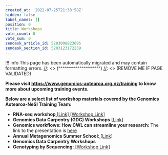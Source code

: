 ```yaml
---
created_at: '2022-07-25T21:33:58Z'
hidden: false
label_names: []
position: 0
title: Workshops
vote_count: 0
vote_sum: 0
zendesk_article_id: 5203098823695
zendesk_section_id: 5203123172239
---
```




[//]: <> (REMOVE ME IF PAGE VALIDATED)
[//]: <> (vvvvvvvvvvvvvvvvvvvv)
!!! info
    This page has been automatically migrated and may contain formatting errors.
[//]: <> (^^^^^^^^^^^^^^^^^^^^)
[//]: <> (REMOVE ME IF PAGE VALIDATED)

<p><strong>Please visit <a href="https://www.genomics-aotearoa.org.nz/training">https://www.genomics-aotearoa.org.nz/training</a> to know more about upcoming training events.</strong></p>
<p><strong>Below are a select list of workshop materials covered by the Genomics Aotearoa-NeSI Training Team:</strong></p>
<ul>
<li dir="auto">
<strong>RNA-seq workshop</strong><a href="https://github.com/GenomicsAotearoa/RNA-seq-workshop"><span> </span>[Link] </a><a style="background-color: #ffffff; font-family: -apple-system, BlinkMacSystemFont, 'Segoe UI', Helvetica, Arial, sans-serif;" href="https://github.com/gregomics/RNAseqWorkshop2018/">[Workshop Link]</a>
</li>
<li dir="auto">
<strong>Genomics Data Carpentry (GDC) Workshops</strong><span> </span><a href="https://datacarpentry.org/genomics-workshop/" rel="nofollow">[Link]</a>
</li>
<li dir="auto">
<strong style="font-family: -apple-system, BlinkMacSystemFont, 'Segoe UI', Helvetica, Arial, sans-serif;">Genomics workflows: How CWL can streamline your research: </strong>The link to the presentation is<span> </span><a href="https://www.nesi.org.nz/news/2020/03/webinar-recording-available%E2%80%93-genomics-workflows-how-cwl-can-streamline-your-research" rel="nofollow">here</a>
</li>
<li dir="auto">
<strong style="font-family: -apple-system, BlinkMacSystemFont, 'Segoe UI', Helvetica, Arial, sans-serif;">Annual Metagenomics Summer School:</strong><a style="background-color: #ffffff; font-family: -apple-system, BlinkMacSystemFont, 'Segoe UI', Helvetica, Arial, sans-serif;" href="https://github.com/GenomicsAotearoa/metagenomics_summer_school"> [Link]</a>
</li>
<li dir="auto"><strong>Genomics Data Carpentry Workshops</strong></li>
<li dir="auto">
<strong style="font-family: -apple-system, BlinkMacSystemFont, 'Segoe UI', Helvetica, Arial, sans-serif;">Genotyping by Sequencing:</strong><a style="background-color: #ffffff; font-family: -apple-system, BlinkMacSystemFont, 'Segoe UI', Helvetica, Arial, sans-serif;" href="https://otagomohio.github.io/2019-06-11_GBS_EE/" rel="nofollow"> [Workshop Link]</a>
</li>
</ul>